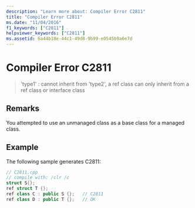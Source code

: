```yaml
---
description: "Learn more about: Compiler Error C2811"
title: "Compiler Error C2811"
ms.date: "11/04/2016"
f1_keywords: ["C2811"]
helpviewer_keywords: ["C2811"]
ms.assetid: 6a44b18e-44c1-49d8-9b99-e0545b9a6e7d
---
```

# Compiler Error C2811

> 'type1' : cannot inherit from 'type2', a ref class can only inherit from a ref class or interface class

## Remarks

You attempted to use an unmanaged class as a base class for a managed class.

## Example

The following sample generates C2811:

```cpp
// C2811.cpp
// compile with: /clr /c
struct S{};
ref struct T {};
ref class C : public S {};   // C2811
ref class D : public T {};   // OK
```
